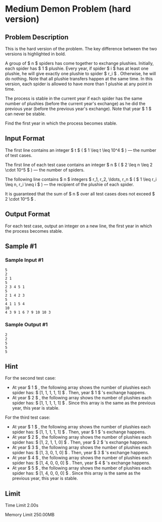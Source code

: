 # Medium Demon Problem (hard version)

## Problem Description

This is the hard version of the problem. The key difference between the two versions is highlighted in bold.

A group of $ n $ spiders has come together to exchange plushies. Initially, each spider has $ 1 $ plushie. Every year, if spider $ i $ has at least one plushie, he will give exactly one plushie to spider $ r_i $ . Otherwise, he will do nothing. Note that all plushie transfers happen at the same time. In this version, each spider is allowed to have more than 1 plushie at any point in time.

The process is stable in the current year if each spider has the same number of plushies (before the current year's exchange) as he did the previous year (before the previous year's exchange). Note that year $ 1 $ can never be stable.

Find the first year in which the process becomes stable.

## Input Format

The first line contains an integer $ t $ ( $ 1 \leq t \leq 10^4 $ ) — the number of test cases.

The first line of each test case contains an integer $ n $ ( $ 2 \leq n \leq 2 \cdot 10^5 $ ) — the number of spiders.

The following line contains $ n $ integers $ r_1, r_2, \ldots, r_n $ ( $ 1 \leq r_i \leq n, r_i \neq i $ ) — the recipient of the plushie of each spider.

It is guaranteed that the sum of $ n $ over all test cases does not exceed $ 2 \cdot 10^5 $ .

## Output Format

For each test case, output an integer on a new line, the first year in which the process becomes stable.

## Sample #1

### Sample Input #1

```
5
2
2 1
5
2 3 4 5 1
5
2 1 4 2 3
5
4 1 1 5 4
10
4 3 9 1 6 7 9 10 10 3
```

### Sample Output #1

```
2
2
5
5
5
```

## Hint

For the second test case:

- At year $ 1 $ , the following array shows the number of plushies each spider has: $ [1, 1, 1, 1, 1] $ . Then, year $ 1 $ 's exchange happens.
- At year $ 2 $ , the following array shows the number of plushies each spider has: $ [1, 1, 1, 1, 1] $ . Since this array is the same as the previous year, this year is stable.

For the third test case:

- At year $ 1 $ , the following array shows the number of plushies each spider has: $ [1, 1, 1, 1, 1] $ . Then, year $ 1 $ 's exchange happens.
- At year $ 2 $ , the following array shows the number of plushies each spider has: $ [1, 2, 1, 1, 0] $ . Then, year $ 2 $ 's exchange happens.
- At year $ 3 $ , the following array shows the number of plushies each spider has: $ [1, 3, 0, 1, 0] $ . Then, year $ 3 $ 's exchange happens.
- At year $ 4 $ , the following array shows the number of plushies each spider has: $ [1, 4, 0, 0, 0] $ . Then, year $ 4 $ 's exchange happens.
- At year $ 5 $ , the following array shows the number of plushies each spider has: $ [1, 4, 0, 0, 0] $ . Since this array is the same as the previous year, this year is stable.

## Limit



Time Limit
2.00s

Memory Limit
250.00MB